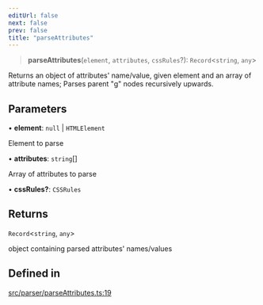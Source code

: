 ```yaml
---
editUrl: false
next: false
prev: false
title: "parseAttributes"
---
```


> **parseAttributes**(`element`, `attributes`, `cssRules`?): `Record`\<`string`, `any`\>

Returns an object of attributes' name/value, given element and an array of attribute names;
Parses parent "g" nodes recursively upwards.

## Parameters

• **element**: `null` \| `HTMLElement`

Element to parse

• **attributes**: `string`[]

Array of attributes to parse

• **cssRules?**: `CSSRules`

## Returns

`Record`\<`string`, `any`\>

object containing parsed attributes' names/values

## Defined in

[src/parser/parseAttributes.ts:19](https://github.com/fabricjs/fabric.js/blob/c093e29e73123dafcfa091ff4d5e04e690bb796e/src/parser/parseAttributes.ts#L19)
